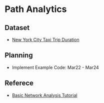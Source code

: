 # Path Analytics

## Dataset
* [New York City Taxi Trip Duration](https://www.kaggle.com/c/nyc-taxi-trip-duration)

## Planning
* Implement Example Code: Mar22 - Mar24

## Referece
* [Basic Network Analysis Tutorial](https://www.kaggle.com/usui113yst/basic-network-analysis-tutorial/notebook)
